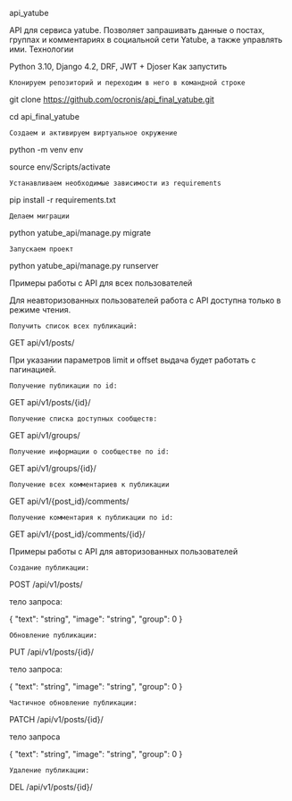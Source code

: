 api_yatube

API для сервиса yatube. Позволяет запрашивать данные о постах, группах и комментариях в социальной сети Yatube, а также управлять ими.
Технологии

Python 3.10, Django 4.2, DRF, JWT + Djoser
Как запустить

    Клонируем репозиторий и переходим в него в командной строке

git clone https://github.com/ocronis/api_final_yatube.git

cd api_final_yatube

    Создаем и активируем виртуальное окружение

python -m venv env

source env/Scripts/activate

    Устанавливаем необходимые зависимости из requirements

pip install -r requirements.txt

    Делаем миграции

python yatube_api/manage.py migrate

    Запускаем проект

python yatube_api/manage.py runserver

Примеры работы с API для всех пользователей

Для неавторизованных пользователей работа с API доступна только в режиме чтения.

    Получить список всех публикаций:

GET api/v1/posts/

При указании параметров limit и offset выдача будет работать с пагинацией.

    Получение публикации по id:

GET api/v1/posts/{id}/

    Получение списка доступных сообществ:

GET api/v1/groups/

    Получение информации о сообществе по id:

GET api/v1/groups/{id}/

    Получение всех комментариев к публикации

GET api/v1/{post_id}/comments/

    Получение комментария к публикации по id:

GET api/v1/{post_id}/comments/{id}/

Примеры работы с API для авторизованных пользователей

    Создание публикации:

POST /api/v1/posts/

тело запроса:

{
"text": "string",
"image": "string",
"group": 0
}

    Обновление публикации:

PUT /api/v1/posts/{id}/

тело запроса:

{
"text": "string",
"image": "string",
"group": 0
}

    Частичное обновление публикации:

PATCH /api/v1/posts/{id}/

тело запроса

{
"text": "string",
"image": "string",
"group": 0
}

    Удаление публикации:

DEL /api/v1/posts/{id}/
